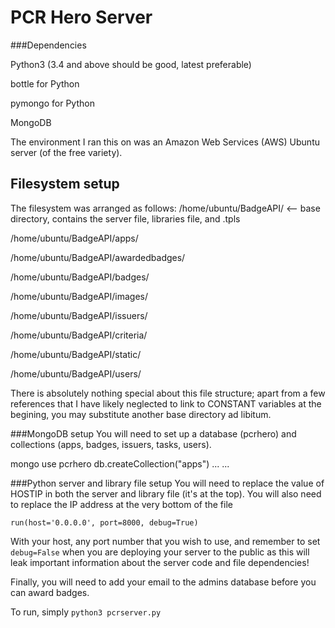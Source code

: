 # PCR Hero Server

###Dependencies

Python3 (3.4 and above should be good, latest preferable)

bottle for Python

pymongo for Python

MongoDB

The environment I ran this on was an Amazon Web Services (AWS) Ubuntu server (of the free variety).

## Filesystem setup
The filesystem was arranged as follows:
/home/ubuntu/BadgeAPI/   <-- base directory, contains the server file, libraries file, and .tpls

/home/ubuntu/BadgeAPI/apps/

/home/ubuntu/BadgeAPI/awardedbadges/

/home/ubuntu/BadgeAPI/badges/

/home/ubuntu/BadgeAPI/images/

/home/ubuntu/BadgeAPI/issuers/

/home/ubuntu/BadgeAPI/criteria/

/home/ubuntu/BadgeAPI/static/

/home/ubuntu/BadgeAPI/users/

There is absolutely nothing special about this file structure; apart from a few references that I have likely neglected to link to CONSTANT variables at the begining, you may substitute another base directory ad libitum. 

###MongoDB setup
You will need to set up a database (pcrhero) and collections (apps, badges, issuers, tasks, users).

  mongo
  use pcrhero
  db.createCollection("apps")
  ...
  ...

###Python server and library file setup
You will need to replace the value of HOSTIP in both the server and library file (it's at the top).
You will also need to replace the IP address at the very bottom of the file
```
run(host='0.0.0.0', port=8000, debug=True)
```
With your host, any port number that you wish to use, and remember to set ```debug=False``` when you are deploying your server to the public as this will leak important information about the server code and file dependencies!

Finally, you will need to add your email to the admins database before you can award badges.

To run, simply ```python3 pcrserver.py```
